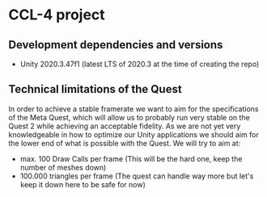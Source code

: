 # CCL-4 project

## Development dependencies and versions

- Unity 2020.3.47f1 (latest LTS of 2020.3 at the time of creating the repo)

## Technical limitations of the Quest

In order to achieve a stable framerate we want to aim for the specifications of the Meta Quest, which will allow us to probably run very stable on the Quest 2 while achieving an acceptable fidelity. As we are not yet very knowledgeable in how to optimize our Unity applications we should aim for the lower end of what is possible with the Quest. We will try to aim at:

- max. 100 Draw Calls per frame (This will be the hard one, keep the number of meshes down)
- 100.000 triangles per frame (The quest can handle way more but let's keep it down here to be safe for now)